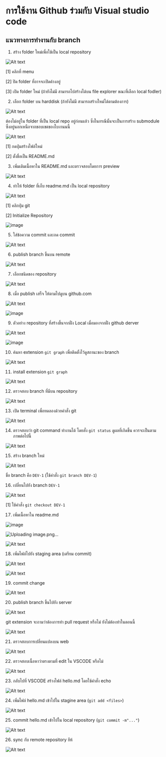 # การใช้งาน Github ร่วมกับ Visual studio code
## แนวทางการทำงานกับ branch

1. สร้าง folder ใหม่เพื่อใช้เป็น local repository


![Alt text](./Pictures/Picture-11.png)

[1] คลิกที่ menu

[2] ปิด folder ที่อาจจะเปิดค้างอยู่

[3] เปิด folder ใหม่ (ถ้ายังไม่มี สามารถไปสร้างได้บน file explorer ขณะที่เลือก local fodler)

2. เลือก folder บน harddisk (ถ้ายังไม่มี สามารถสร้างใหม่ได้ตามต้องการ) 

![Alt text](./Pictures/Picture-12.png)

ต้องไม่อยู่ใน folder ที่เป็น local repo อยู่ก่อนแล้ว ซึ่งในกรณีนั้นจะเป็นการสร้าง submodule ซึ่งอยู่นอกเหนือจากขอบเขตของใบงานนนี้

![Alt text](./Pictures/Picture-13.png)

[1] กดปุ่มสร้างไฟล์ใหม่

[2] ตั้งชื่อเป็น README.md

3. เพิ่มเติมเนื้อหาใน README.md และตรวจสอบโดยการ preview

![Alt text](./Pictures/Picture-14.png)


4. ทำให้ folder ที่เก็บ readme.md เป็น local repository  

![Alt text](./Pictures/Picture-15.png)
 
[1] คลิกปุ่ม git

[2] Initialize Repository

![image](https://github.com/fulk2014/COM-LAB-I-LabSheet-Week-13/assets/144195753/d56f9b9c-8878-4c6d-b220-9aca108c3ce6)


5. ใส่ข้อความ commit และกด commit

![Alt text](./Pictures/Picture-16.png)

6. publish branch ขึ้นบน remote 

![Alt text](./Pictures/Picture-17.png)

7. เลือกชนิดของ repository

![Alt text](./Pictures/Picture-18.png)

8. เมื่อ publish เสร็จ ให้ตามไปดูบน github.com

![Alt text](./Pictures/Picture-19.png)


![image](https://github.com/fulk2014/COM-LAB-I-LabSheet-Week-13/assets/144195753/a65bce02-5455-450e-bb13-6f96123f683d)


9. ตัวอย่าง repository ที่สร้างขึ้นจากฝั่ง Local เมื่อมองจากฝั่ง github derver

![Alt text](./Pictures/Picture-20.png)



![image](https://github.com/fulk2014/COM-LAB-I-LabSheet-Week-13/assets/144195753/491c3d7d-bc38-4e2a-a5f3-3fed9ab2e6d5)


10. ค้นหา extension `git graph` เพื่อติดตั้งไว้ดูสถานะของ branch  

![Alt text](./Pictures/Picture-21.png)

11. install extension `git graph`

![Alt text](./Pictures/Picture-22.png)


12. ตรวจสอบ branch ที่มีบน repository 

![Alt text](Pictures/Picture-23.png)

13. เปิด terminal เพื่อทดลองด้วยคำสั่ง  git

![Alt text](./Pictures/Picture-24.png)

14. ตรวจสอบว่า git command ทำงานได้ โดยสั่ง `git status` ดูผลที่เกิดขึ้น ควรจะเป็นตามภาพต่อไปนี้

![Alt text](./Pictures/Picture-25.png)


15. สร้าง branch ใหม่

![Alt text](./Pictures/Picture-26.png)

ชื่อ branch คือ `DEV-1` 
(ใช้คำสั่ง `git branch DEV-1`)

16. เปลี่ยนไปยัง branch `DEV-1`

![Alt text](./Pictures/Picture-27.png)


[1] ใช้คำสั่ง `git checkout DEV-1`

17. เพิ่มเนื้อหาใน readme.md


![image](https://github.com/fulk2014/COM-LAB-I-LabSheet-Week-13/assets/144195753/01fd7f32-7450-44f8-8881-f557c6b2fcfa)



![Uploading image.png…]()



![Alt text](./Pictures/Picture-28.png)


18. เพิ่มไฟล์ไปยัง staging area (เตรียม commit)


![Alt text](./Pictures/Picture-29.png)


 ![Alt text](./Pictures/Picture-30.png)

19. commit change

![Alt text](./Pictures/Picture-31.png)


20. publish branch ขึ้นไปยัง server 

![Alt text](./Pictures/Picture-32.png)

git extension จะถามว่าต้องการทำ pull request หรือไม่ ยังไม่ต้องทำในตอนนี้

![Alt text](./Pictures/Picture-33.png)

21. ตรวจสอบการเปลี่ยนแปลงบน web

![Alt text](./Pictures/Picture-34.png)

22. ตรวจสอบเนื้อหาว่าตรงตามที่ edit ใน VSCODE หรือไม่

![Alt text](./Pictures/Picture-35.png)

23. กลับไปที่ VSCODE สร้างไฟล์ hello.md โดยใช้คำสั่ง echo


![Alt text](./Pictures/Picture-36.png)

24. เพิ่มไฟล์ hello.md เข้าไปใน stagine area  (`git add <files>`)

![Alt text](./Pictures/Picture-37.png)


25.  commit hello.md เข้าไปใน local repository  (`git commit -m"..."`)

![Alt text](./Pictures/Picture-38.png)

26. sync กับ remote repository ยีห้
 
![Alt text](./Pictures/Picture-39.png)







